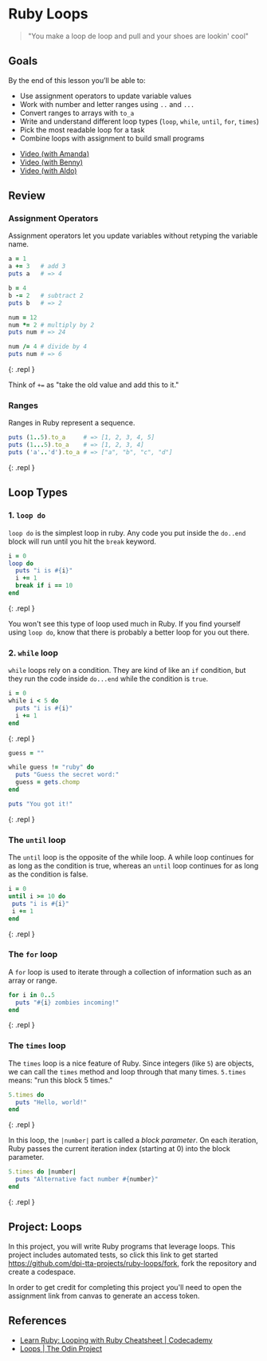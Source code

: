 # Ruby Loops

> "You make a loop de loop and pull and your shoes are lookin' cool"

## Goals

By the end of this lesson you’ll be able to:

- Use assignment operators to update variable values
- Work with number and letter ranges using `..` and `...`
- Convert ranges to arrays with `to_a`
- Write and understand different loop types (`loop`, `while`, `until`, `for`, `times`)
- Pick the most readable loop for a task
- Combine loops with assignment to build small programs

<div class="alert alert-info">
  <ul>
    <li><a href="https://www.youtube.com/watch?v=vVATMe9XDdA">Video (with Amanda)</a></li>
    <li><a href="https://www.youtube.com/watch?v=ftq_subpJ40">Video (with Benny)</a></li>
    <li><a href="https://www.youtube.com/watch?v=Ezk1WWkMVmo">Video (with Aldo)</a></li>
  </ul>
</div>

## Review

### Assignment Operators

Assignment operators let you update variables without retyping the variable name.

```ruby
a = 1
a += 3   # add 3
puts a   # => 4

b = 4
b -= 2   # subtract 2
puts b   # => 2

num = 12
num *= 2 # multiply by 2
puts num # => 24

num /= 4 # divide by 4
puts num # => 6
```
{: .repl }

<aside class="tip">
  Think of <code>+=</code> as "take the old value and add this to it."
</aside>

### Ranges

Ranges in Ruby represent a sequence.

```ruby
puts (1..5).to_a     # => [1, 2, 3, 4, 5]
puts (1...5).to_a    # => [1, 2, 3, 4]
puts ('a'..'d').to_a # => ["a", "b", "c", "d"]
```
{: .repl }

## Loop Types

### 1. `loop do`

`loop do` is the simplest loop in ruby. Any code you put inside the `do..end` block will run until you hit the `break` keyword.

```ruby
i = 0
loop do
  puts "i is #{i}"
  i += 1
  break if i == 10
end
```
{: .repl }

<aside class="tip">
  You won't see this type of loop used much in Ruby. If you find yourself using <code>loop do</code>, know that there is probably a better loop for you out there.
</aside>

### 2. `while` loop

`while` loops rely on a condition. They are kind of like an `if` condition, but they run the code inside `do...end` while the condition is `true`.

```ruby
i = 0
while i < 5 do
  puts "i is #{i}"
  i += 1
end
```
{: .repl }

```ruby
guess = ""

while guess != "ruby" do
  puts "Guess the secret word:"
  guess = gets.chomp
end

puts "You got it!"
```
{: .repl }

### The `until` loop

The `until` loop is the opposite of the while loop. A while loop continues for as long as the condition is true, whereas an `until` loop continues for as long as the condition is false.

```ruby
i = 0
until i >= 10 do
 puts "i is #{i}"
 i += 1
end
```
{: .repl }

### The `for` loop

A `for` loop is used to iterate through a collection of information such as an array or range.

```ruby
for i in 0..5
  puts "#{i} zombies incoming!"
end
```
{: .repl }

### The `times` loop

The `times` loop is a nice feature of Ruby. Since integers (like `5`) are objects, we can call the `times` method and loop through that many times. `5.times` means: "run this block 5 times."

```ruby
5.times do
  puts "Hello, world!"
end
```
{: .repl }

In this loop, the `|number|` part is called a *block parameter*. On each iteration, Ruby passes the current iteration index (starting at 0) into the block parameter.

```ruby
5.times do |number|
  puts "Alternative fact number #{number}"
end
```
{: .repl }

## Project: Loops

In this project, you will write Ruby programs that leverage loops. This project includes automated tests, so click this link to get started <https://github.com/dpi-tta-projects/ruby-loops/fork>, fork the repository and create a codespace.

<aside class="warning">
  In order to get credit for completing this project you'll need to open the assignment link from canvas to generate an access token.
</aside>

## References

- [Learn Ruby: Looping with Ruby Cheatsheet | Codecademy](https://www.codecademy.com/learn/learn-ruby/modules/learn-ruby-looping-with-ruby-u/cheatsheet)
- [Loops | The Odin Project](https://www.theodinproject.com/lessons/ruby-loops)
